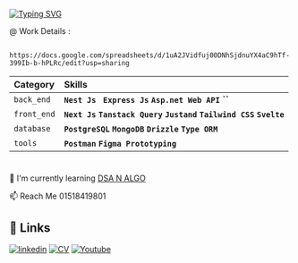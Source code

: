 [![Typing SVG](https://readme-typing-svg.herokuapp.com?font=Fira+Code&pause=1000&width=435&lines=Assalamu+Alaikum%2C+I'm+Mohammad+Bin+Ab.+Jalil+Sheakh+%F0%9F%91%8B)](https://git.io/typing-svg)
<!---
### Assalamu Alaikum, I'm Mohammad Bin Ab. Jalil Sheakh 👋
 -->
<!---
 - frf
 - [Awesome README](https://github.com/matiassingers/awesome-readme)
 -->
 
 
 @ Work Details :
```http
 https://docs.google.com/spreadsheets/d/1uA2JVidfuj00DNhSjdnuYX4aC9hTf-399Ib-b-hPLRc/edit?usp=sharing
```

| Category    |   Skills                                                                       |
| :--------   |  :---------------------------------------------------------------------------  |
| `back_end`  |   **`Nest Js `  `Express Js`  `Asp.net Web API` ``**                |
| `front_end` |   **`Next Js` `Tanstack Query` `Justand` `Tailwind CSS` `Svelte`**             |
| `database`  |   **`PostgreSQL` `MongoDB` `Drizzle` `Type ORM`**                              |
| `tools`     |   **`Postman` `Figma Prototyping`**                                            |


#
<!---
👩‍💻 I'm currently working on 
-->
🧠 I'm currently learning [DSA N ALGO](https://github.com/MohammadSheakh/LeetCode)
<!---
👯‍♀️ I'm looking to collaborate on...

🤔 I'm looking for help with...

💬 Ask me about...
-->
📫 Reach Me 01518419801
<!---
😄 Pronouns...

⚡️ Fun fact...
-->


## 🔗 Links

[![linkedin](https://img.shields.io/badge/linkedin-0A66C2?style=for-the-badge&logo=linkedin&logoColor=white)](https://www.linkedin.com/in/mohammad-sheakh)
[![CV](https://img.shields.io/badge/my_CV-000?style=for-the-badge&logo=ko-fi&logoColor=white)](https://flowcv.com/resume/sm0eusv71i)
[![Youtube](https://img.shields.io/badge/Youtube-000?style=for-the-badge&logo=ko-fi&logoColor=white)](https://www.youtube.com/@galleryOfSheakh)


<!---
## Usage/Examples

```javascript
import Component from 'my-project'

function App() {
  return <Component />
}
```

@ Credit Goes to : https://readme.so

## Hi there 👋


**MohammadSheakh/mohammadsheakh** is a ✨ _special_ ✨ repository because its `README.md` (this file) appears on your GitHub profile.

Here are some ideas to get you started:

- 🔭 I’m currently working on ...
- 🌱 I’m currently learning ...
- 👯 I’m looking to collaborate on ...
- 🤔 I’m looking for help with ...
- 💬 Ask me about ...
- 📫 How to reach me: ...
- 😄 Pronouns: ...
- ⚡ Fun fact: ...
-->
